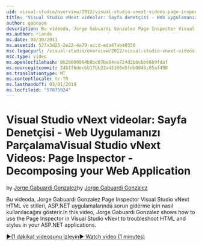 ```yaml
---
uid: visual-studio/overview/2012/visual-studio-vnext-videos-page-inspector-decomposing-your-web-application
title: 'Visual Studio vNext videolar: Sayfa denetçisi - Web uygulamanızı parçalama | Microsoft Docs'
author: gabosom
description: Bu videoda, Jorge Gabuardi Gonzalez Page Inspector Visual Studio vNext HTML ve ASP.NET uygulamanızı stillerini sorun giderme için nasıl kullanılacağını gösteren...
ms.author: riande
ms.date: 08/30/2011
ms.assetid: 527a3d23-2e22-4a79-accd-eda47ab40350
msc.legacyurl: /visual-studio/overview/2012/visual-studio-vnext-videos-page-inspector-decomposing-your-web-application
msc.type: video
ms.openlocfilehash: 0620000964b8bd07be94ce724d3b6cbb66b9fdaf
ms.sourcegitcommit: 24b1f6decbb17bb22a45166e5fdb0845c65af498
ms.translationtype: MT
ms.contentlocale: tr-TR
ms.lasthandoff: 03/01/2019
ms.locfileid: "57075924"
---
```

<a name="visual-studio-vnext-videos-page-inspector---decomposing-your-web-application"></a><span data-ttu-id="b991c-103">Visual Studio vNext videolar: Sayfa Denetçisi - Web Uygulamanızı Parçalama</span><span class="sxs-lookup"><span data-stu-id="b991c-103">Visual Studio vNext Videos: Page Inspector - Decomposing your Web Application</span></span>
====================
<span data-ttu-id="b991c-104">by [Jorge Gabuardi Gonzalez](https://github.com/gabosom)</span><span class="sxs-lookup"><span data-stu-id="b991c-104">by [Jorge Gabuardi Gonzalez](https://github.com/gabosom)</span></span>

<span data-ttu-id="b991c-105">Bu videoda, Jorge Gabuardi Gonzalez Page Inspector Visual Studio vNext HTML ve stilleri, ASP.NET uygulamalarında sorun giderme için nasıl kullanılacağını gösterir.</span><span class="sxs-lookup"><span data-stu-id="b991c-105">In this video, Jorge Gabuardi Gonzalez shows how to use the Page Inspector in Visual Studio vNext to troubleshoot HTML and styles in your ASP.NET applications.</span></span>

[<span data-ttu-id="b991c-106">&#9654;(1 dakika) videosunu izleyin</span><span class="sxs-lookup"><span data-stu-id="b991c-106">&#9654; Watch video (1 minutes)</span></span>](https://channel9.msdn.com/Blogs/ASP-NET-Site-Videos/visual-studio-vnext-videos-page-inspector-decomposing-your-web-application)
